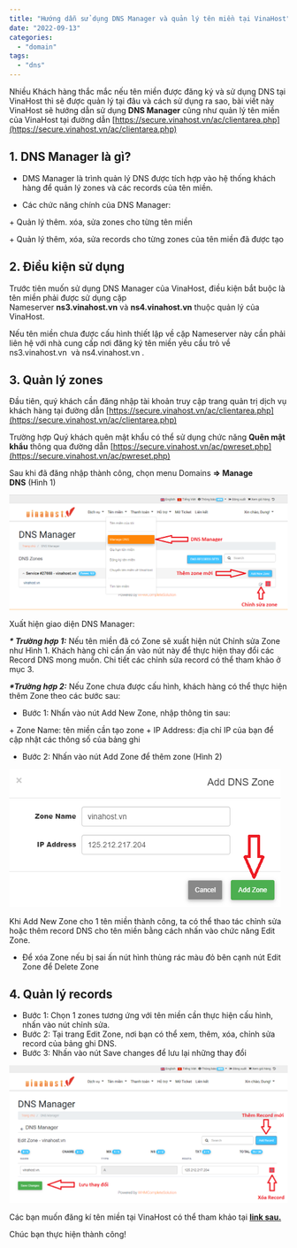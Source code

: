 ```yaml
---
title: "Hướng dẫn sử dụng DNS Manager và quản lý tên miền tại VinaHost"
date: "2022-09-13"
categories: 
  - "domain"
tags: 
  - "dns"
---
```


Nhiều Khách hàng thắc mắc nếu tên miền được đăng ký và sử dụng DNS tại VinaHost thì sẽ được quản lý tại đâu và cách sử dụng ra sao, bài viết này VinaHost sẽ hướng dẫn sử dụng **DNS Manager** cũng như quản lý tên miền của VinaHost tại đường dẫn [https://secure.vinahost.vn/ac/clientarea.php](https://secure.vinahost.vn/ac/clientarea.php)

## **1.** **DNS Manager là gì?**

- DMS Manager là trình quản lý DNS được tích hợp vào hệ thống khách hàng để quản lý zones và các records của tên miền.

- Các chức năng chính của DNS Manager:

\+ Quản lý thêm. xóa, sửa zones cho từng tên miền

\+ Quản lý thêm, xóa, sửa records cho từng zones của tên miền đã được tạo

## **2.** **Điều kiện sử dụng**

Trước tiên muốn sử dụng DNS Manager của VinaHost, điều kiện bắt buộc là tên miền phải được sử dụng cặp Nameserver **ns3.vinahost.vn** và **ns4.vinahost.vn** thuộc quản lý của VinaHost.

Nếu tên miền chưa được cấu hình thiết lập về cặp Nameserver này cần phải liên hệ với nhà cung cấp nơi đăng ký tên miền yêu cầu trỏ về ns3.vinahost.vn  và ns4.vinahost.vn .

## **3.** **Quản lý zones**

Đầu tiên, quý khách cần đăng nhập tài khoản truy cập trang quản trị dịch vụ khách hàng tại đường dẫn [https://secure.vinahost.vn/ac/clientarea.php](https://secure.vinahost.vn/ac/clientarea.php)

Trường hợp Quý khách quên mật khẩu có thể sử dụng chức năng **Quên mật khẩu** thông qua đường dẫn [https://secure.vinahost.vn/ac/pwreset.php](https://secure.vinahost.vn/ac/pwreset.php)

Sau khi đã đăng nhập thành công, chọn menu Domains **\=> Manage DNS** (Hình 1)

![DNS Manager](images/huong-dacc83n-succ89-ducca3ng-dns-manager-va-quacc89n-ly-ten-mien-tacca3i-vinahost-276.jpg)

Xuất hiện giao diện DNS Manager:

_**\* Trường hợp 1:**_ Nếu tên miền đã có Zone sẽ xuất hiện nút Chỉnh sửa Zone như Hình 1. Khách hàng chỉ cần ấn vào nút này để thực hiện thay đổi các Record DNS mong muốn. Chi tiết các chỉnh sửa record có thể tham khảo ở mục 3.

**_\*Trường hợp 2:_** Nếu Zone chưa được cấu hình, khách hàng có thể thực hiện thêm Zone theo các bước sau:

- Bước 1: Nhấn vào nút Add New Zone, nhập thông tin sau:

\+ Zone Name: tên miền cần tạo zone + IP Address: địa chỉ IP của bạn để cập nhật các thông số của bảng ghi

- Bước 2: Nhấn vào nút Add Zone để thêm zone (Hình 2)

![DNS Manager](images/huong-dacc83n-succ89-ducca3ng-dns-manager-va-quacc89n-ly-ten-mien-tacca3i-vinahost-276-1.jpg)

Khi Add New Zone cho 1 tên miền thành công, ta có thể thao tác chỉnh sửa hoặc thêm record DNS cho tên miền bằng cách nhấn vào chức năng Edit Zone.

- Để xóa Zone nếu bị sai ấn nút hình thùng rác màu đỏ bên cạnh nút Edit Zone để Delete Zone

## **4.** **Quản lý records**

- Bước 1: Chọn 1 zones tương ứng với tên miền cần thực hiện cấu hình, nhấn vào nút chỉnh sửa.
- Bước 2: Tại trang Edit Zone, nơi bạn có thể xem, thêm, xóa, chỉnh sửa record của bảng ghi DNS.
- Bước 3: Nhấn vào nút Save changes để lưu lại những thay đổi

![](images/huong-dacc83n-succ89-ducca3ng-dns-manager-va-quacc89n-ly-ten-mien-tacca3i-vinahost-276-2.jpg)

Các bạn muốn đăng kí tên miền tại VinaHost có thể tham khảo tại [**link sau.**](https://vinahost.vn/bang-gia-ten-mien.html)

Chúc bạn thực hiện thành công!
